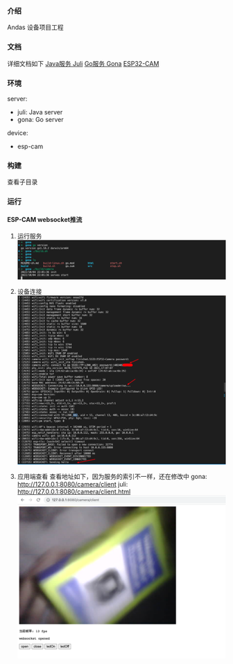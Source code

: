 <!--
 * @Author: Vitcou
 * @Date: 2022-07-21 01:47:54
 * @Description: 
-->
### 介绍
Andas 设备项目工程

### 文档
详细文档如下
[Java服务 Juli](./server/juli/README-zh.md)
[Go服务 Gona](./server/gona/README-zh.md)
[ESP32-CAM](./device/esp32-cam/README-zh.md)

### 环境
server: 
+ juli: Java server
+ gona: Go server

device:
+ esp-cam
  
### 构建

查看子目录

### 运行
#### ESP-CAM websocket推流
1. 运行服务
![](.assets/2022-10-04-22-17-07.png)

2. 设备连接
![](.assets/2022-10-04-23-06-41.png)

3. 应用端查看
查看地址如下，因为服务的索引不一样，还在修改中 
gona: http://127.0.0.1:8080/camera/client
juli: http://127.0.0.1:8080/camera/client.html
![](.assets/2022-10-04-23-10-54.png)